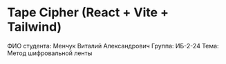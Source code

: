 # Tape Cipher (React + Vite + Tailwind)

ФИО студента: Менчук Виталий Александрович
Группа: ИБ-2-24
Тема: Метод шифровальной ленты
